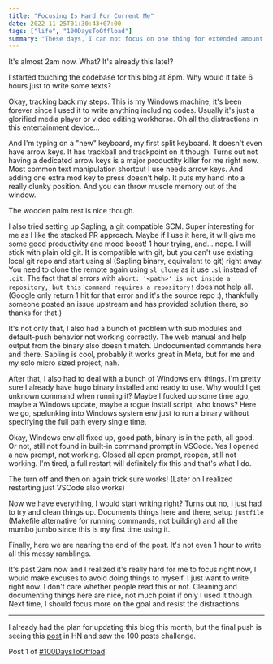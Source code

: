 ```yaml
---
title: "Focusing Is Hard For Current Me"
date: 2022-11-25T01:30:43+07:00
tags: ["life", "100DaysToOffload"]
summary: "These days, I can not focus on one thing for extended amount of time."
---
```


It's almost 2am now. What? It's already this late!?

I started touching the codebase for this blog at 8pm.
Why would it take 6 hours just to write some texts?

Okay, tracking back my steps.
This is my Windows machine, it's been forever since I used it to write anything including codes.
Usually it's just a glorified media player or video editing workhorse.
Oh all the distractions in this entertainment device...

And I'm typing on a "new" keyboard, my first split keyboard.
It doesn't even have arrow keys.
It has trackball and trackpoint on it though.
Turns out not having a dedicated arrow keys is a major productity killer for me right now.
Most common text manipulation shortcut I use needs arrow keys.
And adding one extra mod key to press doesn't help.
It puts my hand into a really clunky position.
And you can throw muscle memory out of the window.

The wooden palm rest is nice though.

I also tried setting up Sapling, a git compatible SCM.
Super interesting for me as I like the stacked PR approach.
Maybe if I use it here, it will give me some good productivity and mood boost!
1 hour trying, and... nope. I will stick with plain old git.
It is compatible with git, but you can't use existing local git repo and start using sl (Sapling binary, equivalent to git) right away.
You need to clone the remote again using `sl clone` as it use `.sl` instead of `.git`.
The fact that sl errors with `abort: '<path>' is not inside a repository, but this command requires a repository!` does not help all.
(Google only return 1 hit for that error and it's the source repo :), thankfully someone posted an issue upstream and has provided solution there, so thanks for that.)

It's not only that, I also had a bunch of problem with sub modules and default-push behavior not working correctly.
The web manual and help output from the binary also doesn't match.
Undocumented commands here and there.
Sapling is cool, probably it works great in Meta, but for me and my solo micro sized project, nah.

After that, I also had to deal with a bunch of Windows env things.
I'm pretty sure I already have hugo binary installed and ready to use.
Why would I get unknown command when running it?
Maybe I fucked up some time ago, maybe a Windows update, maybe a rogue install script, who knows?
Here we go, spelunking into Windows system env just to run a binary without specifying the full path every single time.

Okay, Windows env all fixed up, good path, binary is in the path, all good.
Or not, still not found in built-in command prompt in VSCode.
Yes I opened a new prompt, not working.
Closed all open prompt, reopen, still not working.
I'm tired, a full restart will definitely fix this and that's what I do.

The turn off and then on again trick sure works!
(Later on I realized restarting just VSCode also works)

Now we have everything, I would start writing right?
Turns out no, I just had to try and clean things up.
Documents things here and there, setup `justfile` (Makefile alternative for running commands, not building) and all the mumbo jumbo since this is my first time using it.

Finally, here we are nearing the end of the post.
It's not even 1 hour to write all this messy ramblings.

It's past 2am now and I realized it's really hard for me to focus right now, I would make excuses to avoid doing things to myself.
I just want to write right now.
I don't care whether people read this or not.
Cleaning and documenting things here are nice, not much point if only I used it though.
Next time, I should focus more on the goal and resist the distractions.

---

I already had the plan for updating this blog this month, but the final push is seeing this [post](https://garrit.xyz/posts/2022-11-24-smart-move-google) in HN and saw the 100 posts challenge.

Post 1 of [#100DaysToOffload](https://100daystooffload.com/).
